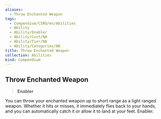 ```yaml
---
aliases:
  - Throw Enchanted Weapon
tags:
  - Compendium/CSRD/en/Abilities
  - Ability
  - Ability/Enabler
  - Ability/Cost/NA
  - Ability/Tier/NA
  - Ability/Categories/NA
title: Throw Enchanted Weapon
collection: Abilities
kind: Compendium
---
```

## Throw Enchanted Weapon  
>**Enabler**
  
You can throw your enchanted weapon up to short range as a light ranged weapon. Whether it hits or misses, it immediately flies back to your hands, and you can automatically catch it or allow it to land at your feet. Enabler.